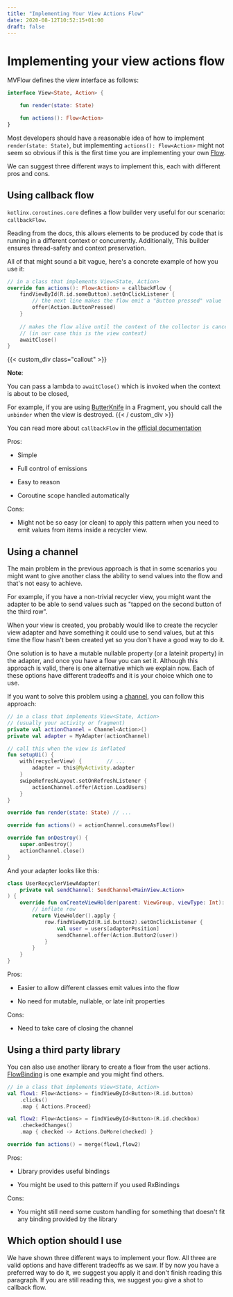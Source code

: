 ```yaml
---
title: "Implementing Your View Actions Flow"
date: 2020-08-12T10:52:15+01:00
draft: false
---
```

# Implementing your view actions flow

MVFlow defines the view interface as follows:

```kotlin
interface View<State, Action> {

    fun render(state: State)

    fun actions(): Flow<Action>
}
```

Most developers should have a reasonable idea of how to implement `render(state: State)`, but implementing 
`actions(): Flow<Action>` might not seem so obvious if this is the first time you are implementing your own 
[Flow](https://kotlinlang.org/docs/reference/coroutines/flow.html). 

We can suggest three different ways to implement this, each with different pros and cons.

<!--more-->

## Using callback flow

`kotlinx.coroutines.core` defines a flow builder very useful for our scenario: `callbackFlow`.

Reading from the docs, this allows elements to be produced by code 
that is running in a different context or concurrently. Additionally, This builder ensures thread-safety and context 
preservation.

All of that might sound a bit vague, here's a concrete example of how you use it:

```kotlin
// in a class that implements View<State, Action>
override fun actions(): Flow<Action> = callbackFlow {
    findViewById(R.id.someButton).setOnClickListener {
        // the next line makes the flow emit a "Button pressed" value
        offer(Action.ButtonPressed)
    }
    
    // makes the flow alive until the context of the collector is cancelled 
    // (in our case this is the view context) 
    awaitClose() 
}
```

{{< custom_div class="callout" >}}

**Note**:

You can pass a lambda to `awaitClose()`  which is invoked when the context is about to be closed, 

For example, if you are using [ButterKnife](https://jakewharton.github.io/butterknife/) in a Fragment, you should call 
the `unbinder` when the view is destroyed.
{{< / custom_div >}}

You can read more about `callbackFlow` in the
[official documentation](https://kotlin.github.io/kotlinx.coroutines/kotlinx-coroutines-core/kotlinx.coroutines.flow/callback-flow.html)

Pros:

* Simple

* Full control of emissions

* Easy to reason

* Coroutine scope handled automatically

Cons:

* Might not be so easy (or clean) to apply this pattern when you need to emit values from items inside a recycler view.

## Using a channel

The main problem in the previous approach is that in some scenarios you might want to give another class the 
ability to send values into the flow and that's not easy to achieve.

For example, if you have a non-trivial recycler view, you might want the adapter to be able to send values such as
"tapped on the second button of the third row".

When your view is created, you probably would like to create the recycler view adapter and have something it could use 
to send values, but at this time the flow hasn't been created yet so you don't have a good way to do it.

One solution is to have a mutable nullable property (or a lateinit property) in the adapter, and once you have a flow you
 can set it. Although this approach is valid, there is one alternative which we explain now. Each of these options have
different tradeoffs and it is your choice which one to use.

If you want to solve this problem using a 
[channel](https://kotlinlang.org/docs/reference/coroutines/channels.html), you can follow this approach:

```kotlin
// in a class that implements View<State, Action>
// (usually your activity or fragment)
private val actionChannel = Channel<Action>()
private val adapter = MyAdapter(actionChannel)

// call this when the view is inflated
fun setupUi() {
    with(recyclerView) {        // ...
        adapter = this@MyActivity.adapter
    }
    swipeRefreshLayout.setOnRefreshListener {
        actionChannel.offer(Action.LoadUsers)
    }
}

override fun render(state: State) // ...

override fun actions() = actionChannel.consumeAsFlow()

override fun onDestroy() {
    super.onDestroy()
    actionChannel.close()
}
```

And your adapter looks like this:

```kotlin
class UserRecyclerViewAdapter(
    private val sendChannel: SendChannel<MainView.Action>
) {
    override fun onCreateViewHolder(parent: ViewGroup, viewType: Int): ViewHolder {
        // inflate row
        return ViewHolder().apply {
            row.findViewById(R.id.button2).setOnClickListener {
                val user = users[adapterPosition]
                sendChannel.offer(Action.Button2(user))
            }    
        }
    }
}
```

Pros:

* Easier to allow different classes emit values into the flow

* No need for mutable, nullable, or late init properties

Cons:

* Need to take care of closing the channel

## Using a third party library

You can also use another library to create a flow from the user actions. 
[FlowBinding](https://github.com/ReactiveCircus/FlowBinding) is one example and you might find others.

```kotlin
// in a class that implements View<State, Action>
val flow1: Flow<Actions> = findViewById<Button>(R.id.button)
    .clicks()
    .map { Actions.Proceed}

val flow2: Flow<Actions> = findViewById<Button>(R.id.checkbox)
    .checkedChanges()
    .map { checked -> Actions.DoMore(checked) }

override fun actions() = merge(flow1,flow2)
``` 

Pros:

* Library provides useful bindings

* You might be used to this pattern if you used RxBindings

Cons:

* You might still need some custom handling for something that doesn't fit any binding provided by the library

## Which option should I use

We have shown three different ways to implement your flow. All three are valid options and have different tradeoffs as we
saw. If by now you have a preferred way to do it, we suggest you apply it and don't finish reading this paragraph. 
If you are still reading this, we suggest you give a shot to callback flow. 
